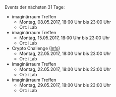 Events der nächsten 31 Tage:

- imaginärraum Treffen
  - Montag, 08.05.2017, 18:00 Uhr bis 23:00 Uhr
  - Ort: iLab
- imaginärraum Treffen
  - Montag, 15.05.2017, 18:00 Uhr bis 23:00 Uhr
  - Ort: iLab
- Crypto Challenge ([Info](https://imaginaerraum.de/wiki/Crypto_Challenge))
  - Montag, 22.05.2017, 18:00 Uhr bis 23:00 Uhr
  - Ort: iLab
- imaginärraum Treffen
  - Montag, 22.05.2017, 18:00 Uhr bis 23:00 Uhr
  - Ort: iLab
- imaginärraum Treffen
  - Montag, 29.05.2017, 18:00 Uhr bis 23:00 Uhr
  - Ort: iLab
